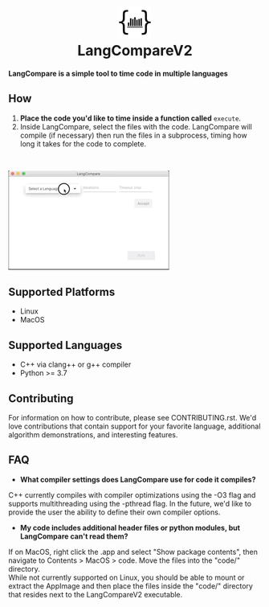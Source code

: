 <h1 align="center">
     <br>
     <img src="https://github.com/M-Kerr/assets/blob/master/LangCompareV2/code_metrics64.png?raw=true"
     alt="Code Metrics by Richard Slater from the Noun Project" width="64" height="64"></a>
<br>
LangCompareV2
<br>
</h1>

<h4>LangCompare is a simple tool to time code in multiple languages</h4>

## How

1. **Place the code you'd like to time inside a function called** ``execute``.
1. Inside LangCompare, select the files with the code. LangCompare will compile (if
   necessary) then run the files in a subprocess, timing how long it takes for the
   code to complete. 
<br>

![how-to gif](https://github.com/M-Kerr/assets/blob/master/LangCompareV2/LangCompare.gif?raw=true)

## Supported Platforms 
* Linux 
* MacOS 

## Supported Languages
* C++ via clang++ or g++ compiler 
* Python >= 3.7

## Contributing

For information on how to contribute, please see CONTRIBUTING.rst. We'd love contributions that 
contain support for your favorite language, additional algorithm demonstrations, and interesting 
features.


## FAQ
* **What compiler settings does LangCompare use for code it compiles?**

C++ currently compiles with compiler optimizations using the -O3 flag
and supports multithreading using the -pthread flag. 
In the future, we'd like to provide the user the ability to define their
own compiler options.
      
* **My code includes additional header files or python modules, but
  LangCompare can't read them?**

If on MacOS, right click the .app and select "Show package contents",
then navigate to Contents > MacOS > code. Move the files into the "code/"
directory.
<br>While not currently supported on Linux, you should be able to mount or
extract the AppImage and then place the files inside the "code/"
directory that resides next to the LangCompareV2 executable.
